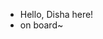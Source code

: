 - Hello, Disha here!
- on board~

<!---
sirenwaves-2005/sirenwaves-2005 is a ✨ special ✨ repository because its `README.md` (this file) appears on your GitHub profile.
You can click the Preview link to take a look at your changes.
--->
